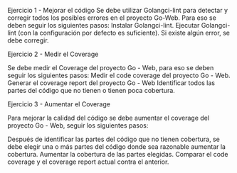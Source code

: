 Ejercicio 1 - Mejorar el código
Se debe utilizar Golangci-lint para detectar y corregir todos los posibles errores en el proyecto Go-Web. Para eso se deben seguir los siguientes pasos:
Instalar Golangci-lint.
Ejecutar Golangci-lint (con la configuración por defecto es suficiente).
Si existe algún error, se debe corregir. 


Ejercicio 2 - Medir el Coverage

Se debe medir el Coverage del proyecto Go - Web, para eso se deben seguir los siguientes pasos:
Medir el code coverage del proyecto Go - Web.
Generar el coverage report del proyecto Go - Web
Identificar todos las partes del código que no tienen o tienen poca cobertura.



Ejercicio 3 - Aumentar el Coverage

Para mejorar la calidad del código se debe aumentar el coverage del proyecto Go - Web, seguir los siguientes pasos:

Después de identificar las partes del código que no tienen cobertura, se debe elegir una o más partes del código donde sea razonable aumentar la cobertura.
Aumentar la cobertura de las partes elegidas.
Comparar el code coverage y el coverage report actual contra el anterior.
